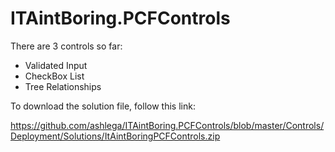 # ITAintBoring.PCFControls

There are 3 controls so far:

- Validated Input
- CheckBox List
- Tree Relationships

To download the solution file, follow this link:

https://github.com/ashlega/ITAintBoring.PCFControls/blob/master/Controls/Deployment/Solutions/ItAintBoringPCFControls.zip
